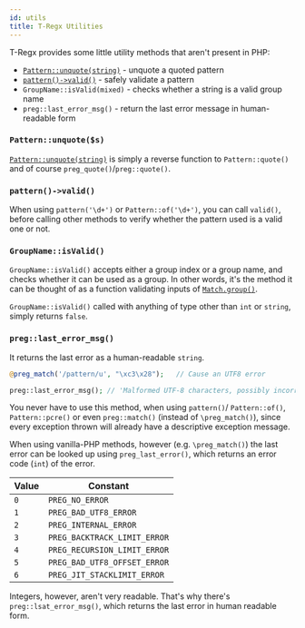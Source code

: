 ```yaml
---
id: utils
title: T-Regx Utilities
---
```


T-Regx provides some little utility methods that aren't present in PHP:

 - [`Pattern::unquote(string)`](quote.mdx) - unquote a quoted pattern
 - [`pattern()->valid()`](valid.mdx) - safely validate a pattern
 - `GroupName::isValid(mixed)` - checks whether a string is a valid group name
 - `preg::last_error_msg()` - return the last error message in human-readable form

### `Pattern::unquote($s)`

[`Pattern::unquote(string)`](quote.mdx) is simply a reverse function to `Pattern::quote()` and
of course `preg_quote()`/`preg::quote()`.

### `pattern()->valid()`

When using `pattern('\d+')` or `Pattern::of('\d+')`, you can call `valid()`, before calling other methods
to verify whether the pattern used is a valid one or not.

### `GroupName::isValid()`

`GroupName::isValid()` accepts either a group index or a group name, and checks whether
it can be used as a group. In other words, it's the method it can be thought of as a
function validating inputs of [`Match.group()`](match-groups.md).

`GroupName::isValid()` called with anything of type other than `int` or `string`, 
simply returns `false`.

### `preg::last_error_msg()`

It returns the last error as a human-readable `string`.

```php
@preg_match('/pattern/u', "\xc3\x28");   // Cause an UTF8 error

preg::last_error_msg(); // 'Malformed UTF-8 characters, possibly incorrectly encoded'
```

You never have to use this method, when using `pattern()`/ `Pattern::of()`, `Pattern::pcre()` or even `preg::match()` 
(instead of `\preg_match()`), since every exception thrown will already have a descriptive exception message.

When using vanilla-PHP methods, however (e.g. `\preg_match()`) the last error can be looked up using `preg_last_error()`, 
which returns an error code (`int`) of the error.

| Value | Constant                   |
| ----- | ---------------------------|
| `0`   | `PREG_NO_ERROR`              |
| `1`   | `PREG_BAD_UTF8_ERROR`        |
| `2`   | `PREG_INTERNAL_ERROR`        |
| `3`   | `PREG_BACKTRACK_LIMIT_ERROR` |
| `4`   | `PREG_RECURSION_LIMIT_ERROR` |
| `5`   | `PREG_BAD_UTF8_OFFSET_ERROR` |
| `6`   | `PREG_JIT_STACKLIMIT_ERROR`  |

Integers, however, aren't very readable. That's why there's `preg::lsat_error_msg()`, which returns the last error
in human readable form.
